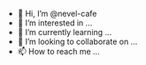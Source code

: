- 👋 Hi, I’m @nevel-cafe
- 👀 I’m interested in ...
- 🌱 I’m currently learning ...
- 💞️ I’m looking to collaborate on ...
- 📫 How to reach me ...

<!---
nevel-cafe/nevel-cafe is a ✨ special ✨ repository because its `README.md` (this file) appears on your GitHub profile.
You can click the Preview link to take a look at your changes.
--->
